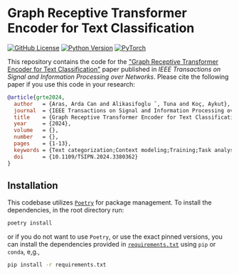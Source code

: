 # Graph Receptive Transformer Encoder for Text Classification

[![GitHub License](https://img.shields.io/github/license/koc-lab/grte)](https://github.com/koc-lab/grte/blob/main/LICENSE)
[![Python Version](https://img.shields.io/badge/python-3.8-blue)](https://www.python.org)
[![PyTorch](https://img.shields.io/badge/PyTorch-%23EE4C2C.svg?logo=PyTorch&logoColor=white)](https://pytorch.org)

This repository contains the code for the ["Graph Receptive Transformer Encoder for Text Classification"](https://doi.org/10.1109/TSIPN.2024.3380362) paper published in _IEEE Transactions on Signal and Information Processing over Networks_. Please cite the following paper if you use this code in your research:

```bibtex
@article{grte2024,
  author   = {Aras, Arda Can and Alikasifoglu ˘, Tuna and Koç, Aykut},
  journal  = {IEEE Transactions on Signal and Information Processing over Networks},
  title    = {Graph Receptive Transformer Encoder for Text Classification},
  year     = {2024},
  volume   = {},
  number   = {},
  pages    = {1-13},
  keywords = {Text categorization;Context modeling;Training;Task analysis;Transformers;Computational modeling;Semantics;Text Classification;Graph Neural Networks (GNNs);Graph Convolutional Networks (GCNs);BERT;Transformers;Inductive;Transductive},
  doi      = {10.1109/TSIPN.2024.3380362}
}
```

## Installation

This codebase utilizes [`Poetry`](https://python-poetry.org) for package management. To install the dependencies, in the root directory run:

```sh
poetry install
```

or if you do not want to use `Poetry`, or use the exact pinned versions, you can install the dependencies provided in [`requirements.txt`](requirements.txt) using `pip` or `conda`, e,g.,

```sh
pip install -r requirements.txt
```
